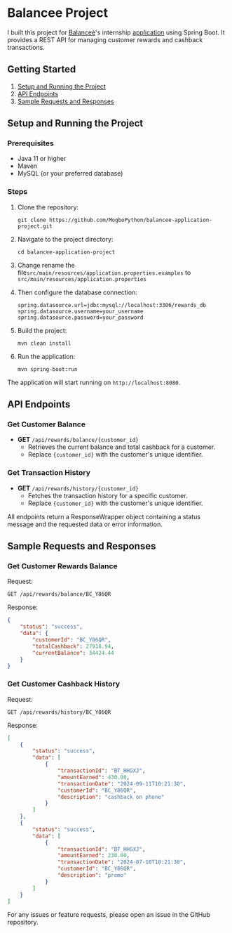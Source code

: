# Balancee Project

I built this project for [Balanceè](https://balancee.app/)'s internship [application](https://knotty-attention-bd2.notion.site/Apply-here-67dd0c4a8e9b41a4bbacbe853fe8a3ad) using Spring Boot. It provides a REST API for managing customer rewards and cashback transactions.

## Getting Started
1. [Setup and Running the Project](#setup-and-running-the-project)
2. [API Endpoints](#api-endpoints)
3. [Sample Requests and Responses](#sample-requests-and-responses)

## Setup and Running the Project

### Prerequisites
- Java 11 or higher
- Maven
- MySQL (or your preferred database)

### Steps
1. Clone the repository:
   ```
   git clone https://github.com/MogboPython/balancee-application-project.git
   ```

2. Navigate to the project directory:
   ```
   cd balancee-application-project
   ```

3. Change rename the file`src/main/resources/application.properties.examples` to `src/main/resources/application.properties`

4. Then configure the database connection:
   ```
   spring.datasource.url=jdbc:mysql://localhost:3306/rewards_db
   spring.datasource.username=your_username
   spring.datasource.password=your_password
   ```

5. Build the project:
   ```
   mvn clean install
   ```

6. Run the application:
   ```
   mvn spring-boot:run
   ```

The application will start running on `http://localhost:8080`.

## API Endpoints

### Get Customer Balance
- **GET** `/api/rewards/balance/{customer_id}`
  - Retrieves the current balance and total cashback for a customer.
  - Replace `{customer_id}` with the customer's unique identifier.

### Get Transaction History
- **GET** `/api/rewards/history/{customer_id}`
  - Fetches the transaction history for a specific customer.
  - Replace `{customer_id}` with the customer's unique identifier.

All endpoints return a ResponseWrapper object containing a status message and the requested data or error information.

## Sample Requests and Responses

### Get Customer Rewards Balance

Request:
```http
GET /api/rewards/balance/BC_Y86QR
```

Response:
```json
{
    "status": "success",
    "data": {
        "customerId": "BC_Y86QR",
        "totalCashback": 27918.94,
        "currentBalance": 34424.44
    }
}
```

### Get Customer Cashback History

Request:
```http
GET /api/rewards/history/BC_Y86QR
```

Response:
```json
[
    {
        "status": "success",
        "data": [
            {
                "transactionId": "BT_HHGXJ",
                "amountEarned": 430.00,
                "transactionDate": "2024-09-11T10:21:30",
                "customerId": "BC_Y86QR",
                "description": "cashback on phone"
            }
        ]
    },
    {
        "status": "success",
        "data": [
            {
                "transactionId": "BT_HHGXJ",
                "amountEarned": 230.00,
                "transactionDate": "2024-07-10T10:21:30",
                "customerId": "BC_Y86QR",
                "description": "promo"
            }
        ]
    }
]
```

For any issues or feature requests, please open an issue in the GitHub repository.